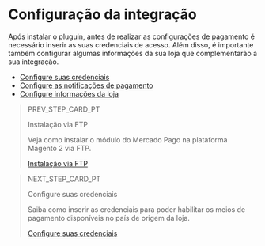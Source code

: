 # Configuração da integração

Após instalar o pluguin, antes de realizar as configurações de pagamento é necessário inserir as suas credenciais de acesso. Além disso, é importante também configurar algumas informações da sua loja que complementarão a sua integração.

* [Configure suas credenciais](/developers/pt/docs/magento-two/integration-configuration/credentials)
* [Configure as notificações de pagamento](/developers/pt/docs/magento-two/integration-configuration/notifications)
* [Configure informações da loja](/developers/pt/docs/magento-two/integration-store)

> PREV_STEP_CARD_PT
>
> Instalação via FTP
>
> Veja como instalar o módulo do Mercado Pago na plataforma Magento 2 via FTP.
>
> [Instalação via FTP](/developers/pt/docs/magento-two/installation/ftp)

> NEXT_STEP_CARD_PT
>
> Configure suas credenciais
>
> Saiba como inserir as credenciais para poder habilitar os meios de pagamento disponíveis no país de origem da loja.
>
> [Configure suas credenciais](/developers/pt/docs/magento-two/integration-configuration/credentials)